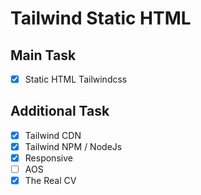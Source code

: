 # Tailwind Static HTML

## Main Task
- [x] Static HTML Tailwindcss

## Additional Task
- [x] Tailwind CDN
- [x] Tailwind NPM / NodeJs
- [x] Responsive
- [ ] AOS
- [x] The Real CV
